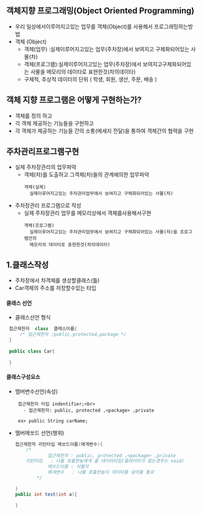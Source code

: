 
## 객체지향 프로그래밍(Object Oriented Programming)
  - 우리 일상에서이루어지고있는 업무를 객체(Object)를 사용해서 프로그래밍하는방법
  - 객체 (Object)
	 - 객체(업무)   :실제이루어지고있는 업무(주차장)에서 보여지고 구체화되어있는 사물(차)  
	 - 객체(프로그램):실제이루어지고있는 업무(주차장)에서 보여지고구체화되어있는 사물을 메모리의 데이타로 표현한것(차의데이타) 
	 - 구체적, 추상적 데이터의 단위 ( 학생, 회원, 생산, 주문, 배송 )

## 객체 지향 프로그램은 어떻게 구현하는가?

- 객체를 정의 하고 
- 각 객체 제공하는 기능들을 구현하고
- 각 객체가 제공하는 기능들 간의 소통(메세지 전달)을 통하여 객체간의 협력을 구현 



 ## 주차관리프로그램구현
 
   - 실제 주차장관리의 업무파악
     - 객체(차)를 도출하고 그객체(차)들의 관계에의한 업무파악
       ```
       객체(실제)
         실제이루어지고있는 주차관리업무에서 보여지고 구체화되어있는 사물(차)    
       ```
   - 주차장관리 프로그램으로 작성 
     - 실제 주차장관리 업무를 메모리상에서 객체를사용해서구현
       ```
       객체(프로그램)
         실제이루어지고있는 주차관리업무에서 보여지고 구체화되어있는 사물(차)을 프로그램안의
         메모리의 데이타로 표현한것(차의데이타)
       ```

  ## 1.클래스작성
  
   - 주차장에서 차객체를 생성할클래스(틀)
   - Car객체의 주소를 저장할수있는 타입
   ####  클래스 선언
   - 클래스선언 형식       
   ```java
	접근제한자  class  클래스이름{
	    /* 접근제한자 :public,protected,package */
	}
	
	public class Car{
	
	}
   ```


 #### 클래스구성요소
  - 멤버변수선언(속성)
    ```
     접근제한자 타입 indentifier;<br>
       - 접근제한자: public, protected ,<package> ,private

     ex> public String carName;
    ```
  - 멤버메쏘드 선언(행위)
    ```java
	접근제한자 리턴타입 메쏘드이름(매개변수){
		/*
                접근제한자 : public, protected ,<package> ,private
		리턴타입   : 나를 호출한놈에게 줄 데이타타입(줄데이타가 없는경우는 void)
                메쏘드이름 : 식별자
                매개변수   : 나를 호출한놈이 데이타를 넣어줄 통로
	        */
	
	}
 	public int test(int a){
	
	}
    ```

